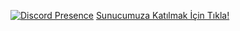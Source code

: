 [![Discord Presence](https://lanyard-profile-readme.vercel.app/api/1028347339020173363?hideDiscrim=true)](https://discord.com/users/1028347339020173363)
[Sunucumuza Katılmak İçin Tıkla!](https://discord.gg/F5pSKpEMMC) 

